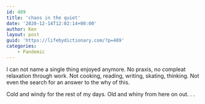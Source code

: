 ```yaml
---
id: 489
title: 'chaos in the quiet'
date: '2020-12-14T12:02:14+00:00'
author: Ken
layout: post
guid: 'https://lifebydictionary.com/?p=489'
categories:
    - Pandemic
---
```


I can not name a single thing enjoyed anymore. No praxis, no compleat relaxation through work. Not cooking, reading, writing, skating, thinking. Not even the search for an answer to the why of this.

Cold and windy for the rest of my days. Old and whiny from here on out. . .